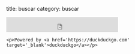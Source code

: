 title: buscar
category: buscar

<div class='search-box'>
    <iframe src="http://duckduckgo.com/search.html?width=240&site=http://alexanderae.com/&prefill=El que busca .. encuentra&focus=yes" style="overflow:hidden;margin:0;padding:0;width:298px;height:40px;" frameborder="0"></iframe>

    <p>Powered by <a href='https://duckduckgo.com' target='_blank'>duckduckgo</a></p>
</div>
